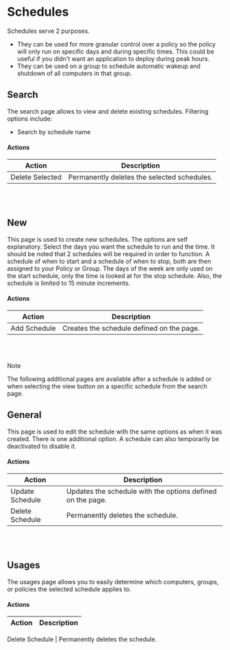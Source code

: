 # Schedules
Schedules serve 2 purposes.
* They can be used for more granular control over a policy so the policy will only run on specific days and during specific times.  This could be useful if you didn't want an application
to deploy during peak hours.
* They can be used on a group to schedule automatic wakeup and shutdown of all computers in that group.

## Search
The search page allows to view and delete existing schedules. Filtering options include:
<br/>
* Search by schedule name

#### Actions
Action | Description
------|------------
Delete Selected | Permanently deletes the selected schedules.

<br />
<br />

## New
This page is used to create new schedules.  The options are self explanatory.  Select the days you want the schedule to run and the time.  It should be noted that 2 schedules will be required in order to function.
A schedule of when to start and a schedule of when to stop, both are then assigned to your Policy or Group.  The days of the week are only used on the start schedule, only the time is looked at for the stop schedule.
Also, the schedule is limited to 15 minute increments.

#### Actions
Action | Description
------|------------
Add Schedule | Creates the schedule defined on the page.

<br />
<br />

> [!NOTE]
> The following additional pages are available after a schedule is added or when selecting the view button on a specific schedule from the search page.

## General
This page is used to edit the schedule with the same options as when it was created.  There is one additional option.  A schedule can also temporarily be deactivated to disable it.

#### Actions
Action | Description
------|------------
Update Schedule | Updates the schedule with the options defined on the page.
Delete Schedule | Permanently deletes the schedule.

<br />
<br />

## Usages
The usages page allows you to easily determine which computers, groups, or policies the selected schedule applies to.

#### Actions
Action | Description
------|------------

Delete Schedule | Permanently deletes the schedule.

<br />
<br />